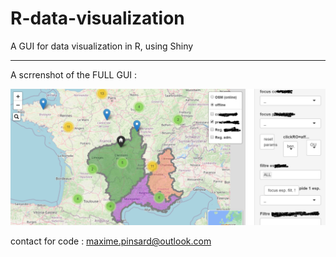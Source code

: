 # R-data-visualization

A GUI for data visualization in R, using Shiny

------------------------------------------------------------------------------

A scrrenshot of the FULL GUI :

![](https://github.com/MaxP92/R-data-visualization/blob/main/carte.png?raw=true)

contact for code : maxime.pinsard@outlook.com
